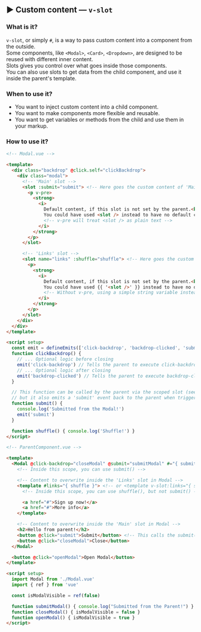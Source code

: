 ## ▶ Custom content — `v-slot`

### What is it?

`v-slot`, or simply `#`, is a way to pass custom content into a component from the outside.<br>
Some components, like `<Modal>`, `<Card>`, `<Dropdown>`, are designed to be reused with different inner content.<br>
Slots gives you control over what goes inside those components.<br>
You can also use slots to get data from the child component, and use it inside the parent's template.

### When to use it?

* You want to inject custom content into a child component.
* You want to make components more flexible and reusable.
* You want to get variables or methods from the child and use them in your markup.

### How to use it?

```html
<!-- Modal.vue -->

<template>
  <div class="backdrop" @click.self="clickBackdrop">
    <div class="modal">
      <!-- 'Main' slot -->
      <slot :submit="submit"> <!-- Here goes the custom content of 'Main' slot ("Hello from parent!" and the button "Close") -->
        <p v-pre>
          <strong>
            <i>
              Default content, if this slot is not set by the parent.<br>
              You could have used <slot /> instead to have no default content.
              <!-- v-pre will treat <slot /> as plain text -->
            </i>
          </strong>
        </p>
      </slot>

      <!-- 'Links' slot -->
      <slot name="links" :shuffle="shuffle"> <!-- Here goes the custom content of 'Links' slot ("Sign up now!" and "More info") -->
        <p>
          <strong>
            <i>
              Default content, if this slot is not set by the parent.<br>
              You could have used {{ '<slot />' }} instead to have no default content.
              <!-- Without v-pre, using a simple string variable instead -->
            </i>
          </strong>
        </p>
      </slot>
    </div>
  </div>
</template>

<script setup>
  const emit = defineEmits(['click-backdrop', 'backdrop-clicked', 'submit'])
  function clickBackdrop() {
    // ... Optional logic before closing
    emit('click-backdrop') // Tells the parent to execute click-backdrop inside the modal; Here, the parent "closes" the modal (in this case, we are using `closeModal()` for it)
    // ... Optional logic after closing
    emit('backdrop-clicked') // Tells the parent to execute backdrop-clicked inside the modal (not in use, in this case)
  }

  // This function can be called by the parent via the scoped slot (see `@click="submit"`),
  // but it also emits a 'submit' event back to the parent when triggered (see `@submit="submitModal"`)
  function submit() {
    console.log('Submitted from the Modal!')
    emit('submit')
  }

  function shuffle() { console.log('Shuffle!') }
</script>

<!-- ParentComponent.vue -->

<template>
  <Modal @click-backdrop="closeModal" @submit="submitModal" #="{ submit }" v-if="isModalVisible">
    <!-- Inside this scope, you can use submit() -->

    <!-- Content to overwrite inside the 'Links' slot in Modal -->
    <template #links="{ shuffle }"> <!-- or <template v-slot:links="{ shuffle }"> -->
      <!-- Inside this scope, you can use shuffle(), but not submit() -->

      <a href="#">Sign up now!</a>
      <a href="#">More info</a>
    </template>

    <!-- Content to overwrite inside the 'Main' slot in Modal -->
    <h2>Hello from parent!</h2>
    <button @click="submit">Submit</button> <!-- This calls the submit() function from Modal, which emits the 'submit' event (see `@submit="submitModal"`) -->
    <button @click="closeModal">Close</button>
  </Modal>

  <button @click="openModal">Open Modal</button>
</template>

<script setup>
  import Modal from './Modal.vue'
  import { ref } from 'vue'

  const isModalVisible = ref(false)

  function submitModal() { console.log("Submitted from the Parent!") }
  function closeModal() { isModalVisible = false }
  function openModal() { isModalVisible = true }
</script>
```
